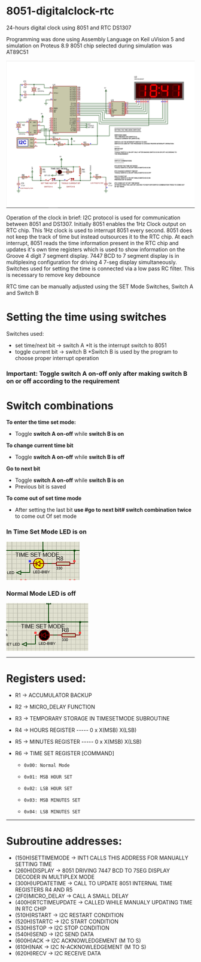 # 8051-digitalclock-rtc #
24-hours digital clock using 8051 and RTC DS1307

Programming was done using Assembly Language on Keil uVision 5 and simulation on Proteus 8.9
8051 chip selected during simulation was AT89C51

![proteus-simulation](https://raw.githubusercontent.com/ashvnv/8051-digitalclock-rtc/main/temp/Proteus%20sim.jpeg)


Operation of the clock in brief:
I2C protocol is used for communication between 8051 and DS1307. Initially 8051 enables the 1Hz Clock output on RTC chip. This 1Hz clock is used to interrupt 8051 every second. 8051 does not keep the track of time but instead outsources it to the RTC chip. At each interrupt, 8051 reads the time information present in the RTC chip and updates it's own time registers which is used to show information on the Groove 4 digit 7 segment display. 7447 BCD to 7 segment display is in multiplexing configuration for driving 4 7-seg display simultaneously. Switches used for setting the time is connected via a low pass RC filter. This is necessary to remove key debounce

RTC time can be manually adjusted using the SET Mode Switches, Switch A and Switch B

# Setting the time using switches #

Switches used:
* set time/next bit -> switch A  *It is the interrupt switch to 8051
* toggle current bit -> switch B  *Switch B is used by the program to choose proper interrupt operation


### Important: Toggle switch A on-off only after making switch B on or off according to the requirement ###


# Switch combinations

**To enter the time set mode:**
* Toggle **switch A on-off** while **switch B is on**


**To change current time bit**
* Toggle **switch A on-off** while **switch B is off**


**Go to next bit**
* Toggle **switch A on-off** while **switch B is on**
* Previous bit is saved


**To come out of set time mode**
* After setting the last bit **use #go to next bit# switch combination twice** to come out Of set mode

### In Time Set Mode LED is on ###
![ledon](https://raw.githubusercontent.com/ashvnv/8051-digitalclock-rtc/main/temp/onmode.PNG)

### Normal Mode LED is off ##
![ledoff](https://raw.githubusercontent.com/ashvnv/8051-digitalclock-rtc/main/temp/offmode.PNG)

------------------------------------------------------------------------------------------
# Registers used:
* R1 -> ACCUMULATOR BACKUP
* R2 -> MICRO_DELAY FUNCTION
* R3 -> TEMPORARY STORAGE IN TIMESETMODE SUBROUTINE

* R4 -> HOURS REGISTER    -----  0   x   X(MSB)    X(LSB)
* R5 -> MINUTES REGISTER  -----  0   x   X(MSB)    X(LSB)


* R6 -> TIME SET REGISTER [COMMAND]
   *     0x00: Normal Mode
   *     0x01: MSB HOUR SET
   *     0x02: LSB HOUR SET
   *     0x03: MSB MINUTES SET
   *     0x04: LSB MINUTES SET


------------------------------------------------------------------------------------------
# Subroutine addresses:
* (150H)SETTIMEMODE -> INT1 CALLS THIS ADDRESS FOR MANUALLY SETTING TIME
* (260H)DISPLAY -> 8051 DRIVING 7447 BCD TO 7SEG DISPLAY DECODER IN MULTIPLEX MODE
* (300H)UPDATETIME -> CALL TO UPDATE 8051 INTERNAL TIME REGISTERS R4 AND R5
* (2F0)MICRO_DELAY -> CALL A SMALL DELAY
* (400H)RTCTIMEUPDATE -> CALLED WHILE MANUALY UPDATING TIME IN RTC CHIP
* (510H)RSTART -> I2C RESTART CONDITION
* (520H)STARTC -> I2C START CONDITION
* (530H)STOP -> I2C STOP CONDITION
* (540H)SEND -> I2C SEND DATA
* (600H)ACK -> I2C ACKNOWLEDGEMENT (M TO S)
* (610H)NAK -> I2C N-ACKNOWLEDGEMENT (M TO S)
* (620H)RECV -> I2C RECEIVE DATA
